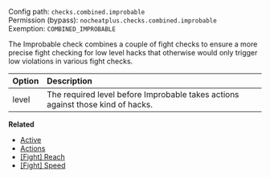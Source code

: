 Config path: `checks.combined.improbable`  
Permission (bypass): `nocheatplus.checks.combined.improbable`  
Exemption: `COMBINED_IMPROBABLE`  

The Improbable check combines a couple of fight checks to ensure a more precise fight checking for low level hacks that otherwise would only trigger low violations in various fight checks.

| Option             | Description |
| :--------------    | :---------- |
| level              | The required level before Improbable takes actions against those kind of hacks. |

**Related**
* [Active](General#Active)
* [Actions](General#Actions)
* [[Fight] Reach](%5BFight%5D-Reach)
* [[Fight] Speed](%5BFight%5D-Speed)